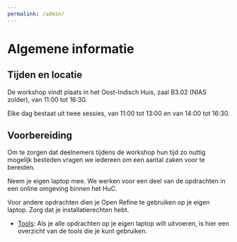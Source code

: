 ```yaml
---
permalink: /admin/
---
```

# Algemene informatie

## Tijden en locatie

De workshop vindt plaats in het Oost-Indisch Huis, zaal B3.02 (NIAS zolder), van 11:00 tot 16:30. 

Elke dag bestaat uit twee sessies, van 11:00 tot 13:00 en van 14:00 tot 16:30.
## Voorbereiding

Om te zorgen dat deelnemers tijdens de workshop hun tijd zo nuttig mogelijk besteden vragen we iedereen om een aantal zaken voor te bereiden.

Neem je eigen laptop mee. We werken voor een deel van de opdrachten in een online omgeving binnen het HuC.

Voor andere opdrachten dien je Open Refine te gebruiken op je eigen laptop. Zorg dat je installatierechten hebt. 

* [Tools](tools.md): Als je alle opdrachten op je eigen laptop wilt uitvoeren, is hier een overzicht van de tools die je kunt gebruiken.
